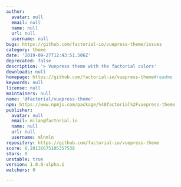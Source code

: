 ```yaml
---
author:
  avatar: null
  email: null
  name: null
  url: null
  username: null
bugs: https://github.com/factorial-io/vuepress-theme/issues
category: theme
date: '2019-09-27T12:43:51.506Z'
deprecated: false
description: '> Vuepress theme with the factorial colors'
downloads: null
homepage: https://github.com/factorial-io/vuepress-theme#readme
keywords: null
license: null
maintainers: null
name: '@factorial/vuepress-theme'
npm: https://www.npmjs.com/package/%40factorial%2Fvuepress-theme
publisher:
  avatar: null
  email: milan@factorial.io
  name: null
  url: null
  username: mlnmln
repository: https://github.com/factorial-io/vuepress-theme
score: 0.20136675105357538
stars: 0
unstable: true
version: 1.0.0-alpha.1
watchers: 0

---
```


